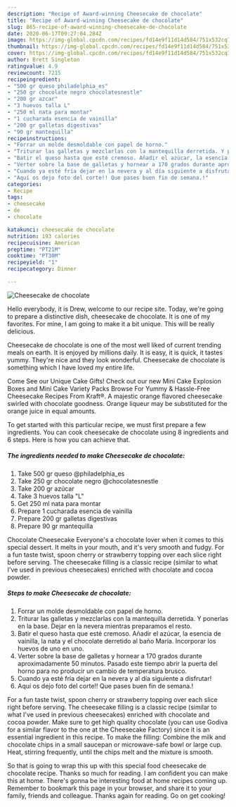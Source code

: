 ```yaml
---
description: "Recipe of Award-winning Cheesecake de chocolate"
title: "Recipe of Award-winning Cheesecake de chocolate"
slug: 865-recipe-of-award-winning-cheesecake-de-chocolate
date: 2020-06-17T09:27:04.284Z
image: https://img-global.cpcdn.com/recipes/fd14e9f11d14d584/751x532cq70/cheesecake-de-chocolate-foto-principal.jpg
thumbnail: https://img-global.cpcdn.com/recipes/fd14e9f11d14d584/751x532cq70/cheesecake-de-chocolate-foto-principal.jpg
cover: https://img-global.cpcdn.com/recipes/fd14e9f11d14d584/751x532cq70/cheesecake-de-chocolate-foto-principal.jpg
author: Brett Singleton
ratingvalue: 4.9
reviewcount: 7215
recipeingredient:
- "500 gr queso philadelphia_es"
- "250 gr chocolate negro chocolatesnestle"
- "200 gr azcar"
- "3 huevos talla L"
- "250 ml nata para montar"
- "1 cucharada esencia de vainilla"
- "200 gr galletas digestivas"
- "90 gr mantequilla"
recipeinstructions:
- "Forrar un molde desmoldable con papel de horno."
- "Triturar las galletas y mezclarlas con la mantequilla derretida. Y ponerlas en la base. Dejar en la nevera mientras preparamos el resto."
- "Batir el queso hasta que esté cremoso. Añadir el azúcar, la esencia de vainilla, la nata y el chocolate derretido al baño María. Incorporar los huevos de uno en uno."
- "Verter sobre la base de galletas y hornear a 170 grados durante aproximadamente 50 minutos. Pasado este tiempo abrir la puerta del horno para no producir un cambio de temperatura brusco."
- "Cuando ya esté fría dejar en la nevera y al día siguiente a disfrutar!"
- "Aquí os dejo foto del corte!! Que pases buen fin de semana.!"
categories:
- Recipe
tags:
- cheesecake
- de
- chocolate

katakunci: cheesecake de chocolate 
nutrition: 193 calories
recipecuisine: American
preptime: "PT21M"
cooktime: "PT30M"
recipeyield: "1"
recipecategory: Dinner

---
```



![Cheesecake de chocolate](https://img-global.cpcdn.com/recipes/fd14e9f11d14d584/751x532cq70/cheesecake-de-chocolate-foto-principal.jpg)

Hello everybody, it is Drew, welcome to our recipe site. Today, we're going to prepare a distinctive dish, cheesecake de chocolate. It is one of my favorites. For mine, I am going to make it a bit unique. This will be really delicious.

Cheesecake de chocolate is one of the most well liked of current trending meals on earth. It is enjoyed by millions daily. It is easy, it is quick, it tastes yummy. They're nice and they look wonderful. Cheesecake de chocolate is something which I have loved my entire life.

Come See our Unique Cake Gifts! Check out our new Mini Cake Explosion Boxes and Mini Cake Variety Packs Browse For Yummy &amp; Hassle-Free Cheesecake Recipes From Kraft®. A majestic orange flavored cheesecake swirled with chocolate goodness. Orange liqueur may be substituted for the orange juice in equal amounts.


To get started with this particular recipe, we must first prepare a few ingredients. You can cook cheesecake de chocolate using 8 ingredients and 6 steps. Here is how you can achieve that.

<!--inarticleads1-->

##### The ingredients needed to make Cheesecake de chocolate:

1. Take 500 gr queso @philadelphia_es
1. Take 250 gr chocolate negro @chocolatesnestle
1. Take 200 gr azúcar
1. Take 3 huevos talla &#34;L&#34;
1. Get 250 ml nata para montar
1. Prepare 1 cucharada esencia de vainilla
1. Prepare 200 gr galletas digestivas
1. Prepare 90 gr mantequilla


Chocolate Cheesecake Everyone&#39;s a chocolate lover when it comes to this special dessert. It melts in your mouth, and it&#39;s very smooth and fudgy. For a fun taste twist, spoon cherry or strawberry topping over each slice right before serving. The cheesecake filling is a classic recipe (similar to what I&#39;ve used in previous cheesecakes) enriched with chocolate and cocoa powder. 

<!--inarticleads2-->

##### Steps to make Cheesecake de chocolate:

1. Forrar un molde desmoldable con papel de horno.
1. Triturar las galletas y mezclarlas con la mantequilla derretida. Y ponerlas en la base. Dejar en la nevera mientras preparamos el resto.
1. Batir el queso hasta que esté cremoso. Añadir el azúcar, la esencia de vainilla, la nata y el chocolate derretido al baño María. Incorporar los huevos de uno en uno.
1. Verter sobre la base de galletas y hornear a 170 grados durante aproximadamente 50 minutos. Pasado este tiempo abrir la puerta del horno para no producir un cambio de temperatura brusco.
1. Cuando ya esté fría dejar en la nevera y al día siguiente a disfrutar!
1. Aquí os dejo foto del corte!! Que pases buen fin de semana.!


For a fun taste twist, spoon cherry or strawberry topping over each slice right before serving. The cheesecake filling is a classic recipe (similar to what I&#39;ve used in previous cheesecakes) enriched with chocolate and cocoa powder. Make sure to get high quality chocolate (you can use Godiva for a similar flavor to the one at the Cheesecake Factory) since it is an essential ingredient in this recipe. To make the filling: Combine the milk and chocolate chips in a small saucepan or microwave-safe bowl or large cup. Heat, stirring frequently, until the chips melt and the mixture is smooth. 

So that is going to wrap this up with this special food cheesecake de chocolate recipe. Thanks so much for reading. I am confident you can make this at home. There's gonna be interesting food at home recipes coming up. Remember to bookmark this page in your browser, and share it to your family, friends and colleague. Thanks again for reading. Go on get cooking!
